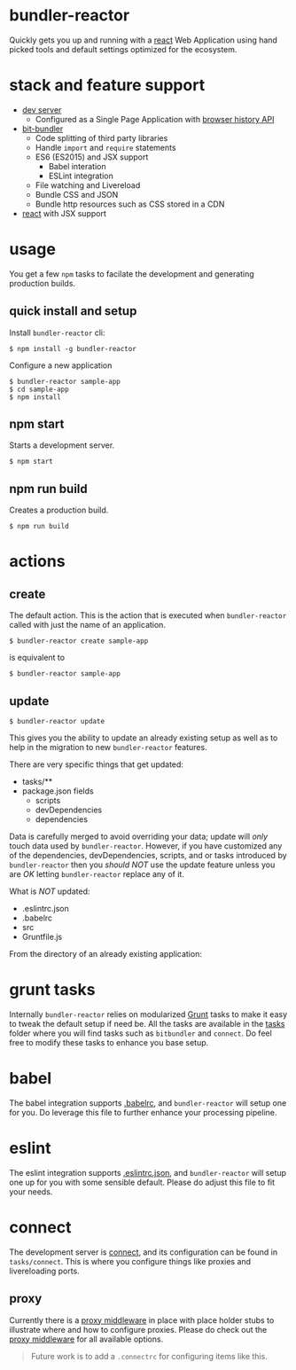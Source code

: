 # bundler-reactor

Quickly gets you up and running with a [react](https://facebook.github.io/react/) Web Application using hand picked tools and default settings optimized for the ecosystem.

# stack and feature support

- [dev server](https://github.com/gruntjs/grunt-contrib-connect)
  - Configured as a Single Page Application with [browser history API](https://github.com/bripkens/connect-history-api-fallback)
- [bit-bundler](https://github.com/MiguelCastillo/bit-bundler)
  - Code splitting of third party libraries
  - Handle `import` and `require` statements
  - ES6 (ES2015) and JSX support
    - Babel interation
    - ESLint integration
  - File watching and Livereload
  - Bundle CSS and JSON
  - Bundle http resources such as CSS stored in a CDN
- [react](https://facebook.github.io/react/) with JSX support


# usage

You get a few `npm` tasks to facilate the development and generating production builds.


## quick install and setup

Install `bundler-reactor` cli:

```
$ npm install -g bundler-reactor
```

Configure a new application

```
$ bundler-reactor sample-app
$ cd sample-app
$ npm install
```


## npm start

Starts a development server.

```
$ npm start
```


## npm run build

Creates a production build.

```
$ npm run build
```


# actions

## create

The default action. This is the action that is executed when `bundler-reactor` called with just the name of an application.

```
$ bundler-reactor create sample-app
```

is equivalent to

```
$ bundler-reactor sample-app
```

## update

```
$ bundler-reactor update
```

This gives you the ability to update an already existing setup as well as to help in the migration to new `bundler-reactor` features.

There are very specific things that get updated:

- tasks/**
- package.json fields
  - scripts
  - devDependencies
  - dependencies

Data is carefully merged to avoid overriding your data; update will *only* touch data used by `bundler-reactor`. However, if you have customized any of the dependencies, devDependencies, scripts, and or tasks introduced by `bundler-reactor` then you *should NOT* use the update feature unless you are *OK* letting `bundler-reactor` replace any of it.

What is *NOT* updated:

- .eslintrc.json
- .babelrc
- src
- Gruntfile.js

From the directory of an already existing application:


# grunt tasks

Internally `bundler-reactor` relies on modularized [Grunt](http://gruntjs.com/) tasks to make it easy to tweak the default setup if need be. All the tasks are available in the [tasks](https://github.com/MiguelCastillo/bundler-reactor/tree/master/template/tasks) folder where you will find tasks such as `bitbundler` and `connect`. Do feel free to modify these tasks to enhance you base setup.

# babel

The babel integration supports [.babelrc](http://babeljs.io/docs/usage/babelrc/), and `bundler-reactor` will setup one for you. Do leverage this file to further enhance your processing pipeline.

# eslint

The eslint integration supports [.eslintrc.json](http://eslint.org/docs/user-guide/configuring#configuration-file-formats), and `bundler-reactor` will setup one up for you with some sensible default. Please do adjust this file to fit your needs.

# connect

The development server is [connect](https://github.com/gruntjs/grunt-contrib-connect), and its configuration can be found in `tasks/connect`. This is where you configure things like proxies and livereloading ports.

## proxy

Currently there is a [proxy middleware](https://github.com/gonzalocasas/node-proxy-middleware) in place with place holder stubs to illustrate where and how to configure proxies. Please do check out the [proxy middleware](https://github.com/gonzalocasas/node-proxy-middleware) for all available options.

> Future work is to add a `.connectrc` for configuring items like this.
